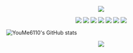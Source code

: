 <p align="center">
  <img src="https://capsule-render.vercel.app/api?type=Waving&color=0:eadd97,100:e79997&height=200&section=header&text=YouMe6110&fontSize=70&fontColor=ffffff"/>
</p>

<p align="center">
  <img src="https://img.shields.io/badge/git-%23F05033.svg?style=for-the-badge&logo=git&logoColor=white"/> <img src="https://img.shields.io/badge/html5-%23E34F26.svg?style=for-the-badge&logo=html5&logoColor=white"/> <img src="https://img.shields.io/badge/java-%23ED8B00.svg?style=for-the-badge&logo=java&logoColor=white"/> <img src="https://img.shields.io/badge/c-%2300599C.svg?style=for-the-badge&logo=c&logoColor=white"/> <img src="https://img.shields.io/badge/c++-%2300599C.svg?style=for-the-badge&logo=c%2B%2B&logoColor=white"/> <img src="https://img.shields.io/badge/python-3670A0?style=for-the-badge&logo=python&logoColor=ffdd54"/> <img src="https://img.shields.io/badge/github-%23121011.svg?style=for-the-badge&logo=github&logoColor=white"/>
</p>

![YouMe6110's GitHub stats](https://github-readme-stats.vercel.app/api?username=YouMe6110&show_icons=true&theme=tokyonight)
<p align="center">
  <img src="https://capsule-render.vercel.app/api?type=Soft&reversal=true&color=0:f0bfbd,100:f2e8bd&height=150&section"/>
</p>
